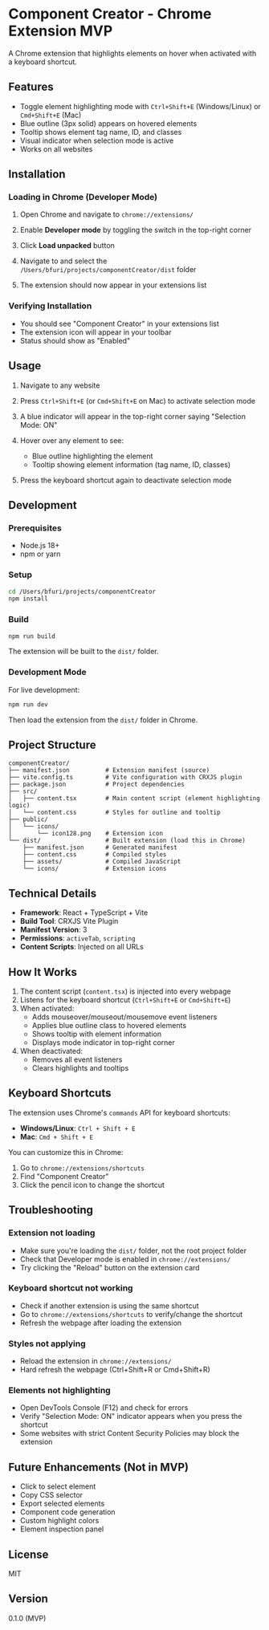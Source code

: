 # Component Creator - Chrome Extension MVP

A Chrome extension that highlights elements on hover when activated with a keyboard shortcut.

## Features

- Toggle element highlighting mode with `Ctrl+Shift+E` (Windows/Linux) or `Cmd+Shift+E` (Mac)
- Blue outline (3px solid) appears on hovered elements
- Tooltip shows element tag name, ID, and classes
- Visual indicator when selection mode is active
- Works on all websites

## Installation

### Loading in Chrome (Developer Mode)

1. Open Chrome and navigate to `chrome://extensions/`

2. Enable **Developer mode** by toggling the switch in the top-right corner

3. Click **Load unpacked** button

4. Navigate to and select the `/Users/bfuri/projects/componentCreator/dist` folder

5. The extension should now appear in your extensions list

### Verifying Installation

- You should see "Component Creator" in your extensions list
- The extension icon will appear in your toolbar
- Status should show as "Enabled"

## Usage

1. Navigate to any website

2. Press `Ctrl+Shift+E` (or `Cmd+Shift+E` on Mac) to activate selection mode

3. A blue indicator will appear in the top-right corner saying "Selection Mode: ON"

4. Hover over any element to see:
   - Blue outline highlighting the element
   - Tooltip showing element information (tag name, ID, classes)

5. Press the keyboard shortcut again to deactivate selection mode

## Development

### Prerequisites

- Node.js 18+
- npm or yarn

### Setup

```bash
cd /Users/bfuri/projects/componentCreator
npm install
```

### Build

```bash
npm run build
```

The extension will be built to the `dist/` folder.

### Development Mode

For live development:

```bash
npm run dev
```

Then load the extension from the `dist/` folder in Chrome.

## Project Structure

```
componentCreator/
├── manifest.json          # Extension manifest (source)
├── vite.config.ts         # Vite configuration with CRXJS plugin
├── package.json           # Project dependencies
├── src/
│   ├── content.tsx        # Main content script (element highlighting logic)
│   └── content.css        # Styles for outline and tooltip
├── public/
│   └── icons/
│       └── icon128.png    # Extension icon
└── dist/                  # Built extension (load this in Chrome)
    ├── manifest.json      # Generated manifest
    ├── content.css        # Compiled styles
    ├── assets/            # Compiled JavaScript
    └── icons/             # Extension icons
```

## Technical Details

- **Framework**: React + TypeScript + Vite
- **Build Tool**: CRXJS Vite Plugin
- **Manifest Version**: 3
- **Permissions**: `activeTab`, `scripting`
- **Content Scripts**: Injected on all URLs

## How It Works

1. The content script (`content.tsx`) is injected into every webpage
2. Listens for the keyboard shortcut (`Ctrl+Shift+E` or `Cmd+Shift+E`)
3. When activated:
   - Adds mouseover/mouseout/mousemove event listeners
   - Applies blue outline class to hovered elements
   - Shows tooltip with element information
   - Displays mode indicator in top-right corner
4. When deactivated:
   - Removes all event listeners
   - Clears highlights and tooltips

## Keyboard Shortcuts

The extension uses Chrome's `commands` API for keyboard shortcuts:

- **Windows/Linux**: `Ctrl + Shift + E`
- **Mac**: `Cmd + Shift + E`

You can customize this in Chrome:
1. Go to `chrome://extensions/shortcuts`
2. Find "Component Creator"
3. Click the pencil icon to change the shortcut

## Troubleshooting

### Extension not loading
- Make sure you're loading the `dist/` folder, not the root project folder
- Check that Developer mode is enabled in `chrome://extensions/`
- Try clicking the "Reload" button on the extension card

### Keyboard shortcut not working
- Check if another extension is using the same shortcut
- Go to `chrome://extensions/shortcuts` to verify/change the shortcut
- Refresh the webpage after loading the extension

### Styles not applying
- Reload the extension in `chrome://extensions/`
- Hard refresh the webpage (Ctrl+Shift+R or Cmd+Shift+R)

### Elements not highlighting
- Open DevTools Console (F12) and check for errors
- Verify "Selection Mode: ON" indicator appears when you press the shortcut
- Some websites with strict Content Security Policies may block the extension

## Future Enhancements (Not in MVP)

- Click to select element
- Copy CSS selector
- Export selected elements
- Component code generation
- Custom highlight colors
- Element inspection panel

## License

MIT

## Version

0.1.0 (MVP)
